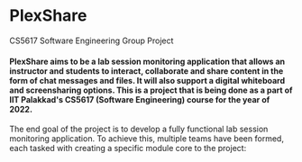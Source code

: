 # PlexShare
CS5617 Software Engineering Group Project
#### PlexShare aims to be a lab session monitoring application that allows an instructor and students to interact, collaborate and share content in the form of chat messages and files. It will also support a digital whiteboard and screensharing options. This is a project that is being done as a part of IIT Palakkad's CS5617 (Software Engineering) course for the year of 2022.
 The end goal of the project is to develop a fully functional lab session monitoring application. To achieve this, multiple teams have been formed, each tasked with creating a specific module core to the project:
